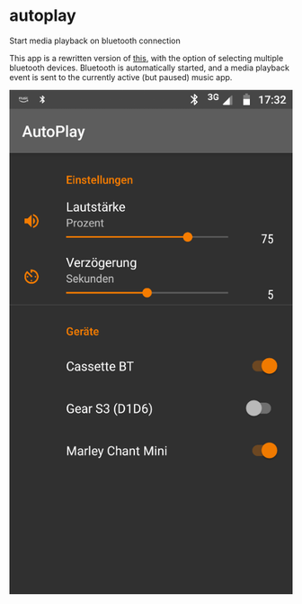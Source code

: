# autoplay
Start media playback on bluetooth connection

This app is a rewritten version of [this](https://github.com/DaveOddy/AutoPlay), with the option of selecting multiple bluetooth devices. Bluetooth is automatically started, and a media playback event is sent to the currently active (but paused) music app.

![Screenshot](screenshot.png)

